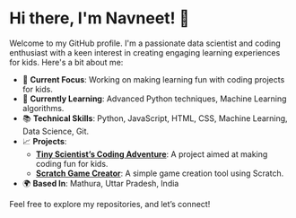 # Hi there, I'm Navneet! 👋

Welcome to my GitHub profile. I'm a passionate data scientist and coding enthusiast with a keen interest in creating engaging learning experiences for kids. Here's a bit about me:

- 🌟 **Current Focus**: Working on making learning fun with coding projects for kids.
- 🔭 **Currently Learning**: Advanced Python techniques, Machine Learning algorithms.
- 📚 **Technical Skills**: Python, JavaScript, HTML, CSS, Machine Learning, Data Science, Git.
- 📈 **Projects**:
  - [**Tiny Scientist’s Coding Adventure**](https://github.com/nvneetshrma2209/tiny-scientists-coding-adventure): A project aimed at making coding fun for kids.
  - [**Scratch Game Creator**](https://github.com/nvneetshrma2209/scratch-game-creator): A simple game creation tool using Scratch.
- 🌍 **Based In**: Mathura, Uttar Pradesh, India

Feel free to explore my repositories, and let’s connect!
